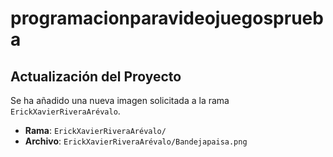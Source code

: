 # programacionparavideojuegosprueba
## Actualización del Proyecto

Se ha añadido una nueva imagen solicitada a la rama `ErickXavierRiveraArévalo`.

- **Rama**: `ErickXavierRiveraArévalo/`
- **Archivo**: `ErickXavierRiveraArévalo/Bandejapaisa.png`
